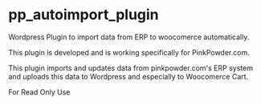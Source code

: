 # pp_autoimport_plugin

Wordpress Plugin to import data from ERP to woocomerce automatically.

This plugin is developed and is working specifically for PinkPowder.com.

This plugin imports and updates data from pinkpowder.com's ERP system and uploads this data to Wordpress and especially to Woocomerce Cart.

For Read Only Use
